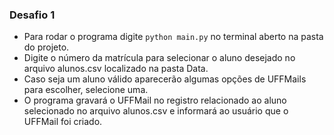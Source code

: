 ### Desafio 1

- Para rodar o programa digite `python main.py` no terminal aberto na pasta do projeto.
- Digite o número da matrícula para selecionar o aluno desejado no arquivo alunos.csv localizado na pasta Data.
- Caso seja um aluno válido aparecerão algumas opções de UFFMails para escolher, selecione uma.
- O programa gravará o UFFMail no registro relacionado ao aluno selecionado no arquivo alunos.csv e informará ao usuário que o UFFMail foi criado.